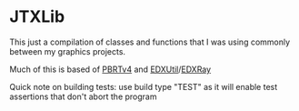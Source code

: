 # JTXLib

This just a compilation of classes and functions that I was using commonly between my graphics projects.

Much of this is based of [PBRTv4](https://github.com/mmp/pbrt-v4) and [EDXUtil](https://github.com/behindthepixels/EDXUtil)/[EDXRay](https://github.com/behindthepixels/EDXRay)

Quick note on building tests: use build type "TEST" as it will enable test assertions that don't abort the program
